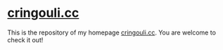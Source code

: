 # [cringouli.cc](https://cringouli.cc)

This is the repository of my homepage [cringouli.cc](https://cringouli.cc). You are welcome to check it out!
